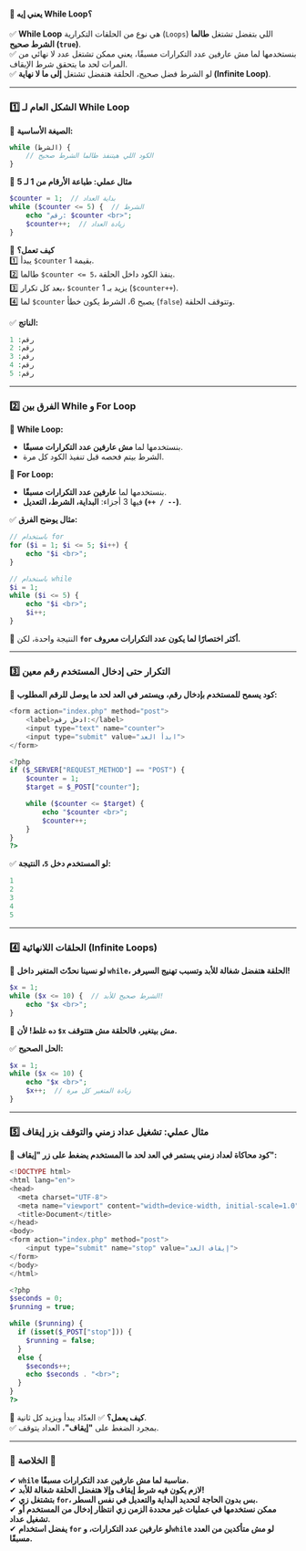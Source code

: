 #### **📌 يعني إيه While Loop؟**

✅ **While Loop** هي نوع من الحلقات التكرارية (`Loops`) اللي بتفضل تشتغل **طالما الشرط صحيح (`true`)**.  
✅ بنستخدمها لما مش عارفين عدد التكرارات مسبقًا، يعني ممكن تشتغل عدد لا نهائي من المرات لحد ما يتحقق شرط الإيقاف.  
✅ لو الشرط فضل صحيح، الحلقة هتفضل تشتغل **إلى ما لا نهاية (Infinite Loop)**.

---

### **1️⃣ الشكل العام لـ While Loop**

📌 **الصيغة الأساسية:**

```php
while (الشرط) {
    // الكود اللي هيتنفذ طالما الشرط صحيح
}
```

📌 **مثال عملي: طباعة الأرقام من 1 لـ 5**

```php
$counter = 1;  // بداية العداد
while ($counter <= 5) {  // الشرط
    echo "رقم: $counter <br>";
    $counter++;  // زيادة العداد
}
```

🔹 **كيف تعمل؟**  
1️⃣ يبدأ `$counter` بقيمة 1.  
2️⃣ طالما `$counter <= 5`، ينفذ الكود داخل الحلقة.  
3️⃣ بعد كل تكرار، `$counter` يزيد بـ 1 (`$counter++`).  
4️⃣ لما `$counter` يصبح 6، الشرط يكون خطأ (`false`) وتتوقف الحلقة.

✅ **الناتج:**

```php
رقم: 1
رقم: 2
رقم: 3
رقم: 4
رقم: 5
```

---

### **2️⃣ الفرق بين While و For Loop**

📌 **While Loop:**

- بنستخدمها لما **مش عارفين عدد التكرارات مسبقًا**.
- الشرط بيتم فحصه قبل تنفيذ الكود كل مرة.

📌 **For Loop:**

- بنستخدمها لما **عارفين عدد التكرارات مسبقًا**.
- فيها 3 أجزاء: **البداية، الشرط، التعديل (`++ / --`)**.

✅ **مثال يوضح الفرق:**

```php
// باستخدام for
for ($i = 1; $i <= 5; $i++) {
    echo "$i <br>";
}

// باستخدام while
$i = 1;
while ($i <= 5) {
    echo "$i <br>";
    $i++;
}
```

🔹 النتيجة واحدة، لكن **`for` أكثر اختصارًا لما يكون عدد التكرارات معروف.**

---

### **3️⃣ التكرار حتى إدخال المستخدم رقم معين**

📌 **كود يسمح للمستخدم بإدخال رقم، ويستمر في العد لحد ما يوصل للرقم المطلوب:**

```php
<form action="index.php" method="post">
    <label>ادخل رقم:</label>
    <input type="text" name="counter">
    <input type="submit" value="ابدأ العد">
</form>

<?php
if ($_SERVER["REQUEST_METHOD"] == "POST") {
    $counter = 1;
    $target = $_POST["counter"];

    while ($counter <= $target) {
        echo "$counter <br>";
        $counter++;
    }
}
?>
```

✅ **لو المستخدم دخل `5`، النتيجة:**

```php
1
2
3
4
5
```

---

### **4️⃣ الحلقات اللانهائية (Infinite Loops)**

📌 **لو نسينا نحدّث المتغير داخل `while`، الحلقة هتفضل شغالة للأبد وتسبب تهنيج السيرفر!**

```php
$x = 1;
while ($x <= 10) {  // الشرط صحيح للأبد!
    echo "$x <br>";
}
```

🔴 **ده غلط! لأن `$x` مش بيتغير، فالحلقة مش هتتوقف.**

✅ **الحل الصحيح:**

```php
$x = 1;
while ($x <= 10) {
    echo "$x <br>";
    $x++;  // زيادة المتغير كل مرة
}
```

---

### **5️⃣ مثال عملي: تشغيل عداد زمني والتوقف بزر إيقاف**

📌 **كود محاكاة لعداد زمني يستمر في العد لحد ما المستخدم يضغط على زر "إيقاف":**

```php
<!DOCTYPE html>
<html lang="en">
<head>
  <meta charset="UTF-8">
  <meta name="viewport" content="width=device-width, initial-scale=1.0">
  <title>Document</title>
</head>
<body>
<form action="index.php" method="post">
    <input type="submit" name="stop" value="إيقاف العد">
</form>
</body>
</html>

<?php
$seconds = 0;
$running = true;

while ($running) {
  if (isset($_POST["stop"])) {
    $running = false;
  }
  else {
    $seconds++;
    echo $seconds . "<br>";
  }
}
?>
```

🔹 **كيف يعمل؟** 
✅ العدّاد يبدأ ويزيد كل ثانية.  
✅ بمجرد الضغط على **"إيقاف"**، العداد يتوقف.  

---

### **🔹 الخلاصة 🚀**

✔ **`while` مناسبة لما مش عارفين عدد التكرارات مسبقًا.**  
✔ **لازم يكون فيه شرط إيقاف وإلا هتفضل الحلقة شغالة للأبد!**  
✔ **بتشتغل زي `for`، بس بدون الحاجة لتحديد البداية والتعديل في نفس السطر.**  
✔ **ممكن نستخدمها في عمليات غير محددة الزمن زي انتظار إدخال من المستخدم أو تشغيل عداد.**  
✔ **يفضل استخدام `for` لو عارفين عدد التكرارات، و`while` لو مش متأكدين من العدد مسبقًا.**